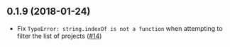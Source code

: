 ## 0.1.9 (2018-01-24)

*   Fix `TypeError: string.indexOf is not a function` when attempting to filter the list of projects ([#14](https://github.com/cliffrowley/atom-open-in-sourcetree/pull/14))
